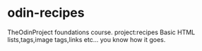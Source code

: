 # odin-recipes
TheOdinProject foundations course.
project:recipes
Basic HTML lists,tags,image tags,links etc...
you know how it goes.